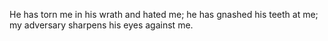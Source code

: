He has torn me in his wrath and hated me; he has gnashed his teeth at me; my adversary sharpens his eyes against me.
